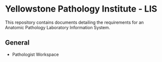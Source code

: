 # Yellowstone Pathology Institute - LIS
This repository contains documents detailing the requirements for an Anatomic Pathology Laboratory Information System.

## General
* Pathologist Workspace
